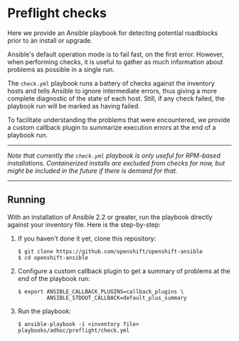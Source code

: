 # Preflight checks

Here we provide an Ansible playbook for detecting potential roadblocks prior to
an install or upgrade.

Ansible's default operation mode is to fail fast, on the first error. However,
when performing checks, it is useful to gather as much information about
problems as possible in a single run.

The `check.yml` playbook runs a battery of checks against the inventory hosts
and tells Ansible to ignore intermediate errors, thus giving a more complete
diagnostic of the state of each host. Still, if any check failed, the playbook
run will be marked as having failed.

To facilitate understanding the problems that were encountered, we provide a
custom callback plugin to summarize execution errors at the end of a playbook
run.

---

*Note that currently the `check.yml` playbook is only useful for RPM-based
installations. Containerized installs are excluded from checks for now, but
might be included in the future if there is demand for that.*

---

## Running

With an installation of Ansible 2.2 or greater, run the playbook directly
against your inventory file. Here is the step-by-step:

1. If you haven't done it yet, clone this repository:

    ```console
    $ git clone https://github.com/openshift/openshift-ansible
    $ cd openshift-ansible
    ```

2. Configure a custom callback plugin to get a summary of problems at the end of
the playbook run:

    ```console
    $ export ANSIBLE_CALLBACK_PLUGINS=callback_plugins \
             ANSIBLE_STDOUT_CALLBACK=default_plus_summary
    ```

3. Run the playbook:

    ```console
    $ ansible-playbook -i <inventory file> playbooks/adhoc/preflight/check.yml
    ```
